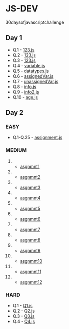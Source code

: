 # JS-DEV
 30daysofjavascriptchallenge
## Day 1

- Q.1 - [123.js](/day1/123.js)
- Q.2 - [123.js](/day1/123.js)
- Q.3 - [123.js](/day1/123.js)
- Q.4 - [variable.js](/day1/variable.js)
- Q.5 - [datatypes.js](/day1/datatypes.js)
- Q.6 - [assignedVar.js](/day1/assignedVar.js)
- Q.7 - [unassignedVar.js](/day1/unassignedVar.js)
- Q.8 - [info.js](/day1/info.js)
- Q.9 - [info2.js](/day1/info2.js)
- Q.10 - [age.js](/day1/age.js)

## Day 2

### EASY

- Q.1-Q.25 - [assignment.js](/day2/easy/assignment.js)

### MEDIUM

1. - [asgnmnt1](/day2/medium/asgnmnt1.js)
2. - [asgnmnt2](/day2/medium/asgnmnt2.js)
3. - [asgnmnt3](/day2/medium/asgnmnt3.js)
4. - [asgnmnt4](/day2/medium/asgnmnt4.js)
5. - [asgnmnt5](/day2/medium/asgnmnt5.js)
6. - [asgnmnt6](/day2/medium/asgnmnt6.js)
7. - [asgnmnt7](/day2/medium/asgnmnt7.js)
8. - [asgnmnt8](/day2/medium/asgnmnt8.js)
9. - [asgnmnt9](/day2/medium/asgnmnt9.js)
10. - [asgnmnt10](/day2/medium/asgnmnt10.js)
11. - [asgnmnt11](/day2/medium/asgnmnt11.js)
12. - [asgnmnt12](/day2/medium/asgnmnt12.js)

### HARD

- Q.1 - [Q1.js](day2/hard/Q1.js)
- Q.2 - [Q2.js](day2/hard/Q2.js)
- Q.3 - [Q3.js](day2/hard/Q3.js)
- Q.4 - [Q4.js](day2/hard/Q4.js)
